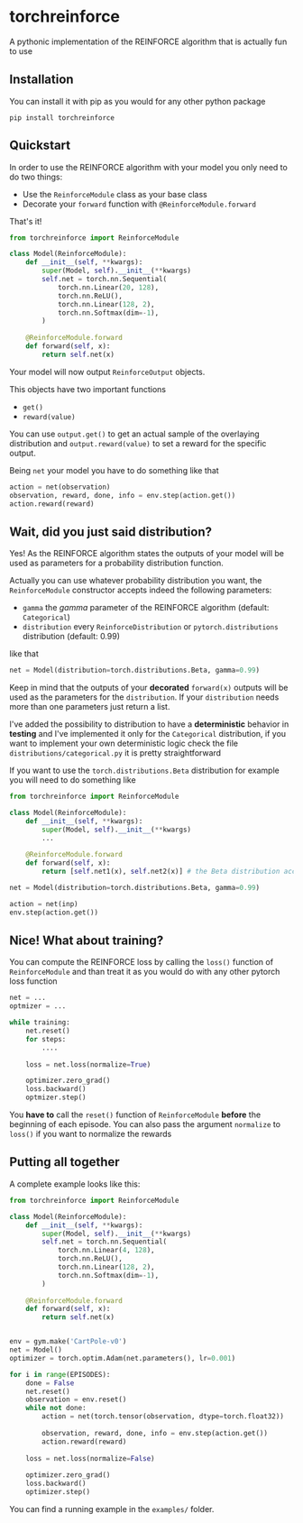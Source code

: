 # torchreinforce

A pythonic implementation of the REINFORCE algorithm that is actually fun to use

## Installation
You can install it with pip as you would for any other python package
```
pip install torchreinforce
```

## Quickstart

In order to use the REINFORCE algorithm with your model you only need to do two things:
* Use the ``ReinforceModule`` class as your base class
* Decorate your ``forward`` function with ``@ReinforceModule.forward``

That's it!

```python
from torchreinforce import ReinforceModule

class Model(ReinforceModule):
    def __init__(self, **kwargs):
        super(Model, self).__init__(**kwargs)
        self.net = torch.nn.Sequential(
            torch.nn.Linear(20, 128),
            torch.nn.ReLU(),
            torch.nn.Linear(128, 2),
            torch.nn.Softmax(dim=-1),
        )
    
    @ReinforceModule.forward
    def forward(self, x):
        return self.net(x)
```

Your model will now output ``ReinforceOutput`` objects.

This objects have two important functions

* ``get()``
* ``reward(value)``

You can use ``output.get()`` to get an actual sample of the overlaying distribution and ``output.reward(value)`` to set a reward for the specific output.

Being ``net`` your model you have to do something like that

```python
action = net(observation)
observation, reward, done, info = env.step(action.get())
action.reward(reward)
```

## Wait, did you just said distribution?

Yes! As the REINFORCE algorithm states the outputs of your model will be used as parameters for a probability distribution function.

Actually you can use whatever probability distribution you want, the ``ReinforceModule`` constructor accepts indeed the following parameters:

* ``gamma`` the *gamma* parameter of the REINFORCE algorithm (default: ``Categorical``)
* ``distribution`` every ``ReinforceDistribution`` or ``pytorch.distributions`` distribution (default: 0.99)

like that

```python
net = Model(distribution=torch.distributions.Beta, gamma=0.99)
```

Keep in mind that the outputs of your **decorated** ``forward(x)`` outputs will be used as the parameters for the ``distribution``. If your ``distribution`` needs more than one parameters just return a list.

I've added the possibility to distribution to have a **deterministic** behavior in **testing** and I've implemented it only for the ``Categorical`` distribution, if you want to implement your own deterministic logic check the file ``distributions/categorical.py`` it is pretty straightforward

If you want to use the ``torch.distributions.Beta`` distribution for example you will need to do something like

```python
from torchreinforce import ReinforceModule

class Model(ReinforceModule):
    def __init__(self, **kwargs):
        super(Model, self).__init__(**kwargs)
        ...
    
    @ReinforceModule.forward
    def forward(self, x):
        return [self.net1(x), self.net2(x)] # the Beta distribution accepts two parameters

net = Model(distribution=torch.distributions.Beta, gamma=0.99)

action = net(inp)
env.step(action.get())
```

## Nice! What about training?

You can compute the REINFORCE loss by calling the ``loss()`` function of ``ReinforceModule`` and than treat it as you would do with any other pytorch loss function

```python
net = ...
optmizer = ...

while training:
    net.reset()
    for steps:
        ....
    
    loss = net.loss(normalize=True)

    optimizer.zero_grad()
    loss.backward()
    optmizer.step()
```

You **have to** call the ``reset()`` function of ``ReinforceModule`` **before** the beginning of each episode. You can also pass the argument ``normalize`` to ``loss()`` if you want to normalize the rewards

## Putting all together

A complete example looks like this:

```python
from torchreinforce import ReinforceModule

class Model(ReinforceModule):
    def __init__(self, **kwargs):
        super(Model, self).__init__(**kwargs)
        self.net = torch.nn.Sequential(
            torch.nn.Linear(4, 128),
            torch.nn.ReLU(),
            torch.nn.Linear(128, 2),
            torch.nn.Softmax(dim=-1),
        )
    
    @ReinforceModule.forward
    def forward(self, x):
        return self.net(x)


env = gym.make('CartPole-v0')
net = Model()
optimizer = torch.optim.Adam(net.parameters(), lr=0.001)

for i in range(EPISODES):
    done = False
    net.reset()
    observation = env.reset()
    while not done:
        action = net(torch.tensor(observation, dtype=torch.float32))
        
        observation, reward, done, info = env.step(action.get())
        action.reward(reward)
        
    loss = net.loss(normalize=False)
    
    optimizer.zero_grad()
    loss.backward()
    optimizer.step()
```

You can find a running example in the ``examples/`` folder.